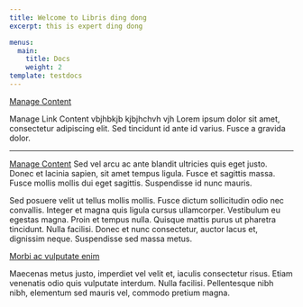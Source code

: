 ```yaml
---
title: Welcome to Libris ding dong
excerpt: this is expert ding dong

menus:
  main:
    title: Docs
    weight: 2
template: testdocs
---
```

<a href="/docs/manage-content/">Manage Content</a>
<Link
      to="/docs/manage-content/"
      activeStyle={{ color: "red" }}
    >
      Manage Link Content
    </Link>
    vbjhbkjb kjbjhchvh vjh
Lorem ipsum dolor sit amet, consectetur adipiscing elit. Sed tincidunt id ante id varius. Fusce a gravida dolor.

***
<a href="/docs/manage-content/">Manage Content</a>
Sed vel arcu ac ante blandit ultricies quis eget justo. Donec et lacinia sapien, sit amet tempus ligula. Fusce et sagittis massa. Fusce mollis mollis dui eget sagittis. Suspendisse id nunc mauris.

Sed posuere velit ut tellus mollis mollis. Fusce dictum sollicitudin odio nec convallis. Integer et magna quis ligula cursus ullamcorper. Vestibulum eu egestas magna. Proin et tempus nulla. Quisque mattis purus ut pharetra tincidunt. Nulla facilisi. Donec et nunc consectetur, auctor lacus et, dignissim neque. Suspendisse sed massa metus.

[Morbi ac vulputate enim](https://stackbit.com)

Maecenas metus justo, imperdiet vel velit et, iaculis consectetur risus. Etiam venenatis odio quis vulputate interdum. Nulla facilisi. Pellentesque nibh nibh, elementum sed mauris vel, commodo pretium magna.
